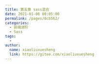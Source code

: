 ```yaml
---
title: 第五章 sass混合
date: 2021-01-06 00:05:00
permalink: /pages/8cb562/
categories:
  - 前端进阶
  - Sass
tags:
  - 
author: 
  name: xiaoliuxuesheng
  link: https://gitee.com/xiaoliuxuesheng
---
```

